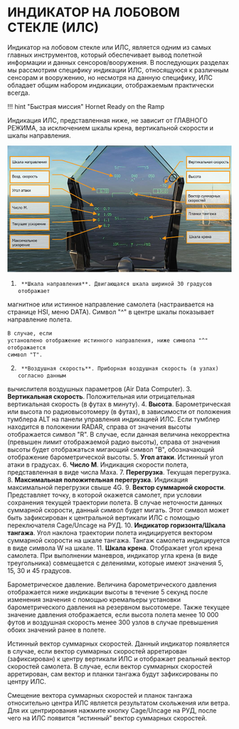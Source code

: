 # ИНДИКАТОР НА ЛОБОВОМ СТЕКЛЕ (ИЛС)

Индикатор на лобовом стекле или ИЛС, является одним из самых главных инструментов, который
обеспечивает вывод полетной информации и данных сенсоров/вооружения. В последующих
разделах мы рассмотрим специфику индикации ИЛС, относящуюся к различным сенсорам и
вооружению, но несмотря на данную специфику, ИЛС обладает общим набором индикации,
отображаемым практически всегда.



!!! hint "Быстрая миссия"
    Hornet Ready on the Ramp


Индикация ИЛС, представленная ниже, не зависит от ГЛАВНОГО РЕЖИМА, за исключением
шкалы крена, вертикальной скорости и шкалы направления.


![Рисунок 40. Базовая информация ИЛС](img/84-1.jpg)

1.      **Шкала направления**. Двигающаяся шкала шириной 30 градусов отображает
магнитное или истинное направление самолета (настраивается на странице HSI, меню
DATA). Символ "^" в центре шкалы показывает направление полета.

    В случае, если
    установлено отображение истинного направления, ниже символа "^" отображается
    символ "Т".

2.      **Воздушная скорость**. Приборная воздушная скорость (в узлах) согласно данным
вычислителя воздушных параметров (Air Data Computer).
3.  **Вертикальная скорость**. Положительная или отрицательная вертикальная скорость
(в футах в минуту).
4. **Высота**. Барометрическая или высота по радиовысотомеру (в футах), в зависимости
от положения тумблера ALT на панели управления индикацией ИЛС. Если тумблер
находится в положении RADAR, справа от значения высоты отображается символ "R".
В случае, если данная величина некорректна (превышен лимит отображаемой радио
высоты), справа от значения высоты будет отображаться мигающий символ "B",
обозначающий отображение барометрической высоты.
5. **Угол атаки**. Истинный угол атаки в градусах.
6. **Число М**. Индикация скорости полета, представленная в виде числа Маха.
7. **Перегрузка**. Текущая перегрузка.
8. **Максимальная положительная перегрузка**. Индикация максимальной перегрузки
свыше 4G.
9. **Вектор суммарной скорости**. Представляет точку, в которой окажется самолет, при
условии сохранения текущей траектории полета. В случае неточности данных
суммарной скорости, данный символ будет мигать. Этот символ может быть
зафиксирован к центральной вертикали ИЛС с помощью переключателя Сage/Uncage
на РУД.
10. **Индикатор горизонта/Шкала тангажа**. Угол наклона траектории полета
индицируется вектором суммарной скорости на шкале тангажа. Тангаж самолета
индицируется в виде символа W на шкале.
11. **Шкала крена**. Отображает угол крена самолета. При выполнении маневров,
индикатор угла крена (в виде треугольника) совмещается с делениями, которые имеют
значения 5, 15, 30 и 45 градусов.

Барометрическое давление. Величина барометрического давления отображается ниже
индикации высоты в течение 5 секунд после изменения значения с помощью кремальеры
установки барометрического давления на резервном высотомере. Также текущее значение
давления отображается, если высота полета менее 10 000 футов и воздушная скорость
менее 300 узлов в случае превышения обоих значений ранее в полете.

Истинный вектор суммарных скоростей. Данный индикатор появляется в случае, если
вектор суммарных скоростей арретирован (зафиксирован) к центру вертикали ИЛС и
отображает реальный вектор скоростей самолета. В случае, если вектор суммарных
скоростей арретирован, сам вектор и планки тангажа будут зафиксированы по центру ИЛС.

Смещение вектора суммарных скоростей и планок тангажа относительно центра ИЛС
является результатом скольжения или ветра. Для их центрирования нажмите кнопку
Cage/Uncage на РУД, после чего на ИЛС появится “истинный” вектор суммарных скоростей.

